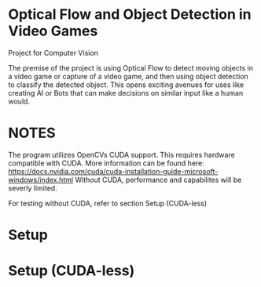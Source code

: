 # Optical Flow and Object Detection in Video Games
Project for Computer Vision

The premise of the project is using Optical Flow to detect moving objects in a video game or capture of a video game, and then using object detection to classify
the detected object. This opens exciting avenues for uses like creating AI or Bots that can make decisions on similar input like a human would. 

# NOTES
The program utilizes OpenCVs CUDA support. This requires hardware compatible with CUDA.
More information can be found here: https://docs.nvidia.com/cuda/cuda-installation-guide-microsoft-windows/index.html
Without CUDA, performance and capabilites will be severly limited.

For testing without CUDA, refer to section Setup (CUDA-less)

# Setup

# Setup (CUDA-less)
